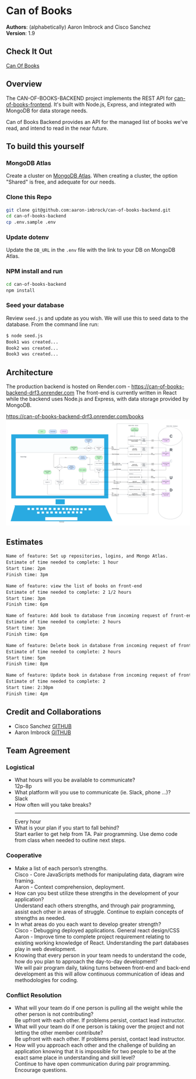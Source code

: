 # Can of Books

**Authors**: (alphabetically) Aaron Imbrock and Cisco Sanchez<br>
**Version**: 1.9<br>

## Check It Out

[Can Of Books](https://can-of-books99.netlify.app/)

## Overview

The CAN-OF-BOOKS-BACKEND project implements the REST API for [can-of-books-frontend](https://github.com/aaron-imbrock/can-of-books-frontend). It's built with Node.js, Express, and integrated with MongoDB for data storage needs.

Can of Books Backend provides an API for the managed list of books we've read, and intend to read in the near future.

## To build this yourself

### MongoDB Atlas

Create a cluster on [MongoDB Atlas](https://www.mongodb.com/atlas). When creating a cluster, the option "Shared" is free, and adequate for our needs.

### Clone this Repo

```bash
git clone git@github.com:aaron-imbrock/can-of-books-backend.git
cd can-of-books-backend
cp .env.sample .env
```

### Update dotenv

Update the `DB_URL` in the `.env` file with the link to your DB on MongoDB Atlas.

### NPM install and run

```bash
cd can-of-books-backend
npm install
```

### Seed your database

Review `seed.js` and update as you wish. We will use this to seed data to the database.
From the command line run:

```bash
$ node seed.js
Book1 was created...
Book2 was created...
Book3 was created...
```

## Architecture

The production backend is hosted on Render.com - https://can-of-books-backend-drf3.onrender.com
The front-end is currently written in React while the backend uses Node.js and Express, with data storage provided by MongoDB.

https://can-of-books-backend-drf3.onrender.com/books
![Web Request Response Cycle](./static/WRRC3_CanOfBooks.png)

## Estimates

```bash
Name of feature: Set up repositories, logins, and Mongo Atlas.
Estimate of time needed to complete: 1 hour
Start time: 2pm
Finish time: 3pm
```

```bash
Name of feature: view the list of books on front-end
Estimate of time needed to complete: 2 1/2 hours
Start time: 3pm
Finish time: 6pm
```

```bash
Name of feature: Add book to database from incoming request of front-end
Estimate of time needed to complete: 2 hours
Start time: 3pm
Finish time: 6pm
```

```bash
Name of feature: Delete book in database from incoming request of front-end
Estimate of time needed to complete: 2 hours
Start time: 5pm
Finish time: 8pm
```

```bash
Name of feature: Update book in database from incoming request of front-end
Estimate of time needed to complete: 2
Start time: 2:30pm
Finish time: 4pm
```

## Credit and Collaborations

- Cisco Sanchez [GITHUB](https://github.com/c0d3cisco)
- Aaron Imbrock [GITHUB](https://github.com/aaron-imbrock)

## Team Agreement

### Logistical

* What hours will you be available to communicate?<br>
12p-8p
* What platform will you use to communicate (ie. Slack, phone …)?<br>
Slack
* How often will you take breaks?<hr>
Every hour
* What is your plan if you start to fall behind?<br>
Start earlier to get help from TA. Pair programming. Use demo code from class when needed to outline next steps.

### Cooperative

* Make a list of each person’s strengths.<br>
Cisco - Core JavaScripts methods for manipulating data, diagram wire framing.<br>
Aaron - Context comprehension, deployment.<br>
* How can you best utilize these strengths in the development of your application?<br>
Understand each others strengths, and through pair programming, assist each other in areas of struggle. Continue to explain concepts of strengths as needed.<br>
* In what areas do you each want to develop greater strength?<br>
Cisco - Debugging deployed applications. General react design/CSS <br>
Aaron - Improve time to complete project requirement relating to existing working knowledge of React. Understanding the part databases play in web development.<br>
* Knowing that every person in your team needs to understand the code, how do you plan to approach the day-to-day development?<br>
We will pair program daily, taking turns between front-end and back-end development as this will allow continuous communication of ideas and methodologies for coding.

### Conflict Resolution

* What will your team do if one person is pulling all the weight while the other person is not contributing?<br>
Be upfront with each other. If problems persist, contact lead instructor.
* What will your team do if one person is taking over the project and not letting the other member contribute?<br>
Be upfront with each other. If problems persist, contact lead instructor.
* How will you approach each other and the challenge of building an application knowing that it is impossible for two people to be at the exact same place in understanding and skill level?<br>
Continue to have open communication during pair programming. Encourage questions.
